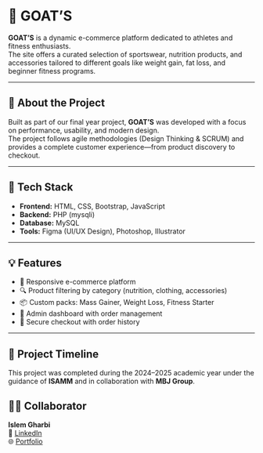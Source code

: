 # 🐐 GOAT’S 

**GOAT’S** is a dynamic e-commerce platform dedicated to athletes and fitness enthusiasts.  
The site offers a curated selection of sportswear, nutrition products, and accessories tailored to different goals like weight gain, fat loss, and beginner fitness programs.

---

## 🚀 About the Project

Built as part of our final year project, **GOAT’S** was developed with a focus on performance, usability, and modern design.  
The project follows agile methodologies (Design Thinking & SCRUM) and provides a complete customer experience—from product discovery to checkout.

---

## 🔧 Tech Stack

- **Frontend:** HTML, CSS, Bootstrap, JavaScript  
- **Backend:** PHP (mysqli)  
- **Database:** MySQL  
- **Tools:** Figma (UI/UX Design), Photoshop, Illustrator

---

## 💡 Features

- 🛒 Responsive e-commerce platform  
- 🔍 Product filtering by category (nutrition, clothing, accessories)  
- 📦 Custom packs: Mass Gainer, Weight Loss, Fitness Starter  
- 🎯 Admin dashboard with order management  
- 🧾 Secure checkout with order history

---

## 📅 Project Timeline

This project was completed during the 2024–2025 academic year under the guidance of **ISAMM** and in collaboration with **MBJ Group**.


## 👨‍💻 Collaborator

**Islem Gharbi**  
🔗 [LinkedIn](https://www.linkedin.com/in/islem-gharbii/)  
🌐 [Portfolio](https://www.behance.net/gallery/229501297/GOATS-Branding-Website-Design)
